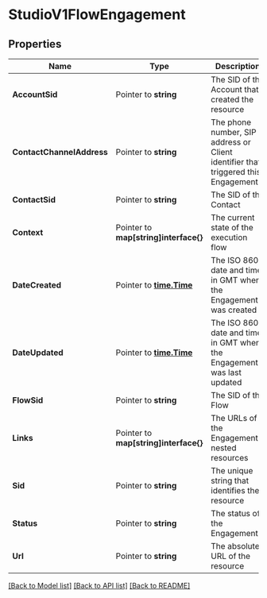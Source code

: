 # StudioV1FlowEngagement

## Properties
Name | Type | Description | Notes
------------ | ------------- | ------------- | -------------
**AccountSid** | Pointer to **string** | The SID of the Account that created the resource |
**ContactChannelAddress** | Pointer to **string** | The phone number, SIP address or Client identifier that triggered this Engagement |
**ContactSid** | Pointer to **string** | The SID of the Contact |
**Context** | Pointer to **map[string]interface{}** | The current state of the execution flow |
**DateCreated** | Pointer to [**time.Time**](time.Time.md) | The ISO 8601 date and time in GMT when the Engagement was created |
**DateUpdated** | Pointer to [**time.Time**](time.Time.md) | The ISO 8601 date and time in GMT when the Engagement was last updated |
**FlowSid** | Pointer to **string** | The SID of the Flow |
**Links** | Pointer to **map[string]interface{}** | The URLs of the Engagement's nested resources |
**Sid** | Pointer to **string** | The unique string that identifies the resource |
**Status** | Pointer to **string** | The status of the Engagement |
**Url** | Pointer to **string** | The absolute URL of the resource |

[[Back to Model list]](../README.md#documentation-for-models) [[Back to API list]](../README.md#documentation-for-api-endpoints) [[Back to README]](../README.md)



